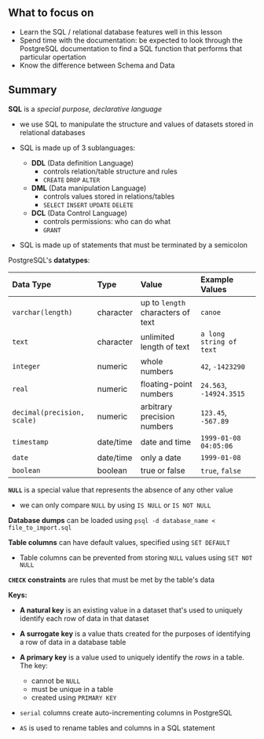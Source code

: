## What to focus on

- Learn the SQL / relational database features well in this lesson
- Spend time with the documentation: be expected to look through the PostgreSQL documentation to find a SQL function that performs that particular opertation
- Know the difference between Schema and Data

## Summary

**SQL** is a *special purpose, declarative language*

- we use SQL to manipulate the structure and values of datasets stored in relational databases

- SQL is made up of 3 sublanguages:
  - **DDL** (Data definition Language)
    - controls relation/table structure and rules
    - `CREATE` `DROP` `ALTER`
  - **DML** (Data manipulation Language)
    - controls values stored in relations/tables
    - `SELECT` `INSERT` `UPDATE` `DELETE`
  - **DCL** (Data Control Language)
    - controls permissions: who can do what
    - `GRANT`

- SQL is made up of statements that must be terminated by a semicolon

PostgreSQL's **datatypes**:

| Data Type                   | Type      | Value                             | Example Values          |
| :-------------------------- | :-------- | :-------------------------------- | :---------------------- |
| `varchar(length)`           | character | up to `length` characters of text | `canoe`                 |
| `text`                      | character | unlimited length of text          | `a long string of text` |
| `integer`                   | numeric   | whole numbers                     | `42`, `-1423290`        |
| `real`                      | numeric   | floating-point numbers            | `24.563`, `-14924.3515` |
| `decimal(precision, scale)` | numeric   | arbitrary precision numbers       | `123.45`, `-567.89`     |
| `timestamp`                 | date/time | date and time                     | `1999-01-08 04:05:06`   |
| `date`                      | date/time | only a date                       | `1999-01-08`            |
| `boolean`                   | boolean   | true or false                     | `true`, `false`         |

**`NULL`** is a special value that represents the absence of any other value

- we can only compare `NULL` by using `IS NULL` or `IS NOT NULL`

**Database dumps** can be loaded using `psql -d database_name < file_to_import.sql`

**Table columns** can have default values, specified using `SET DEFAULT`

- Table columns can be prevented from storing `NULL` values using `SET NOT NULL`

**`CHECK`** **constraints** are rules that must be met by the table's data

**Keys:**

- **A natural key** is an existing value in a dataset that's used to uniquely identify each row of data in that dataset

- **A surrogate key** is a value thats created for the purposes of identifying a row of data in a database table
- **A primary key** is a value used to uniquely identify the *rows* in a table. The key:
  - cannot be `NULL`
  - must be unique in a table
  - created using `PRIMARY KEY`
- `serial` columns create auto-incrementing columns in PostgreSQL
- `AS` is used to rename tables and columns in a SQL statement

